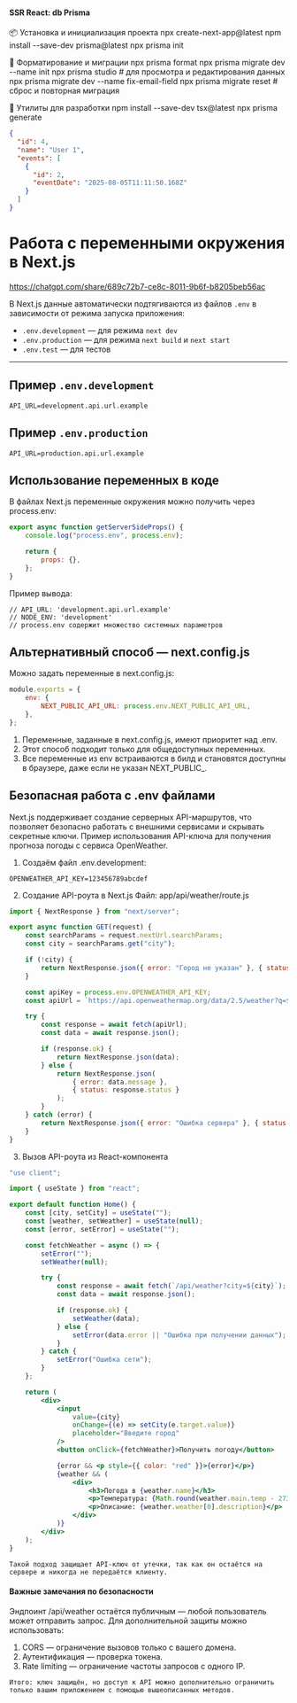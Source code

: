 #### SSR React: db Prisma

📦 Установка и инициализация проекта
npx create-next-app@latest
npm install --save-dev prisma@latest
npx prisma init

🧹 Форматирование и миграции
npx prisma format
npx prisma migrate dev --name init
npx prisma studio # для просмотра и редактирования данных
npx prisma migrate dev --name fix-email-field
npx prisma migrate reset # сброс и повторная миграция

🔧 Утилиты для разработки
npm install --save-dev tsx@latest
npx prisma generate

```json
{
  "id": 4,
  "name": "User 1",
  "events": [
    {
      "id": 2,
      "eventDate": "2025-08-05T11:11:50.168Z"
    }
  ]
}
```

# Работа с переменными окружения в Next.js

https://chatgpt.com/share/689c72b7-ce8c-8011-9b6f-b8205beb56ac

В Next.js данные автоматически подтягиваются из файлов `.env` в зависимости от режима запуска приложения:

- `.env.development` — для режима `next dev`
- `.env.production` — для режима `next build` и `next start`
- `.env.test` — для тестов

---

## Пример `.env.development`

```env
API_URL=development.api.url.example
```

## Пример `.env.production`

```env
API_URL=production.api.url.example
```

## Использование переменных в коде

В файлах Next.js переменные окружения можно получить через process.env:

```js
export async function getServerSideProps() {
	console.log("process.env", process.env);

	return {
		props: {},
	};
}
```

Пример вывода:

```text
// API_URL: 'development.api.url.example'
// NODE_ENV: 'development'
// process.env содержит множество системных параметров
```

## Альтернативный способ — next.config.js

Можно задать переменные в next.config.js:

```js
module.exports = {
	env: {
		NEXT_PUBLIC_API_URL: process.env.NEXT_PUBLIC_API_URL,
	},
};
```

1. Переменные, заданные в next.config.js, имеют приоритет над .env.
2. Этот способ подходит только для общедоступных переменных.
3. Все переменные из env встраиваются в билд и становятся доступны в браузере, даже если не указан NEXT_PUBLIC_.

## Безопасная работа с .env файлами

Next.js поддерживает создание серверных API-маршрутов, что позволяет безопасно работать с внешними сервисами и скрывать
секретные ключи.
Пример использования API-ключа для получения прогноза погоды с сервиса OpenWeather.

1. Создаём файл .env.development:

```env
OPENWEATHER_API_KEY=123456789abcdef
```

2. Создание API-роута в Next.js
   Файл: app/api/weather/route.js

```js
import { NextResponse } from "next/server";

export async function GET(request) {
	const searchParams = request.nextUrl.searchParams;
	const city = searchParams.get("city");

	if (!city) {
		return NextResponse.json({ error: "Город не указан" }, { status: 400 });
	}

	const apiKey = process.env.OPENWEATHER_API_KEY;
	const apiUrl = `https://api.openweathermap.org/data/2.5/weather?q=${city}&appid=${apiKey}&lang=ru`;

	try {
		const response = await fetch(apiUrl);
		const data = await response.json();

		if (response.ok) {
			return NextResponse.json(data);
		} else {
			return NextResponse.json(
				{ error: data.message },
				{ status: response.status }
			);
		}
	} catch (error) {
		return NextResponse.json({ error: "Ошибка сервера" }, { status: 500 });
	}
}
```

3. Вызов API-роута из React-компонента

```jsx
"use client";

import { useState } from "react";

export default function Home() {
	const [city, setCity] = useState("");
	const [weather, setWeather] = useState(null);
	const [error, setError] = useState("");

	const fetchWeather = async () => {
		setError("");
		setWeather(null);

		try {
			const response = await fetch(`/api/weather?city=${city}`);
			const data = await response.json();

			if (response.ok) {
				setWeather(data);
			} else {
				setError(data.error || "Ошибка при получении данных");
			}
		} catch {
			setError("Ошибка сети");
		}
	};

	return (
		<div>
			<input
				value={city}
				onChange={(e) => setCity(e.target.value)}
				placeholder="Введите город"
			/>
			<button onClick={fetchWeather}>Получить погоду</button>

			{error && <p style={{ color: "red" }}>{error}</p>}
			{weather && (
				<div>
					<h3>Погода в {weather.name}</h3>
					<p>Температура: {Math.round(weather.main.temp - 273.15)}°C</p>
					<p>Описание: {weather.weather[0].description}</p>
				</div>
			)}
		</div>
	);
}
```

```text
Такой подход защищает API-ключ от утечки, так как он остаётся на сервере и никогда не передаётся клиенту.
```

#### Важные замечания по безопасности

Эндпоинт /api/weather остаётся публичным — любой пользователь может отправить запрос.
Для дополнительной защиты можно использовать:

1. CORS — ограничение вызовов только с вашего домена.
2. Аутентификация — проверка токена.
3. Rate limiting — ограничение частоты запросов с одного IP.

```text
Итого: ключ защищён, но доступ к API можно дополнительно ограничить только вашим приложением с помощью вышеописанных методов.
```

